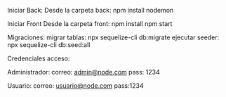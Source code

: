 Iniciar Back:
Desde la carpeta back:
    npm install
    nodemon

Iniciar Front
Desde la carpeta front:
    npm install
    npm start


Migraciones:
    migrar tablas:
    npx sequelize-cli db:migrate
    ejecutar seeder:
    npx sequelize-cli db:seed:all

Credenciales acceso:

Administrador:
    correo:    admin@node.com
    pass:   1234

Usuario:
    correo: usuario@node.com
    pass:1234
    